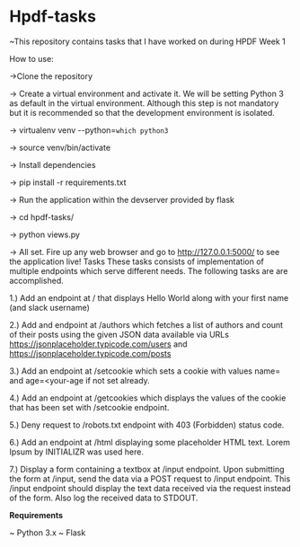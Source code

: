 # Hpdf-tasks

~This repository contains tasks that I have worked on during HPDF Week 1

How to use:

->Clone the repository

-> Create a virtual environment and activate it. We will be setting Python 3 as default in the virtual environment. Although this step is not mandatory but it is recommended so that the development environment is isolated.

-> virtualenv venv --python=`which python3`

-> source venv/bin/activate

-> Install dependencies

-> pip install -r requirements.txt

-> Run the application within the devserver provided by flask

-> cd hpdf-tasks/

-> python views.py

-> All set. Fire up any web browser and go to http://127.0.0.1:5000/ to see the application live!
Tasks
These tasks consists of implementation of multiple endpoints which serve different needs. The following tasks are are accomplished.

 1.) Add an endpoint at / that displays Hello World along with your first name (and slack username)
 
 2.) Add and endpoint at /authors which fetches a list of authors and count of their posts using the given JSON data available via URLs https://jsonplaceholder.typicode.com/users and https://jsonplaceholder.typicode.com/posts

 3.) Add an endpoint at /setcookie which sets a cookie with values name=<your-first-name> and age=<your-age if not set already.
 
 4.) Add an endpoint at /getcookies which displays the values of the cookie that has been set with /setcookie endpoint.
 
 5.) Deny request to /robots.txt endpoint with 403 (Forbidden) status code.
 
 6.) Add an endpoint at /html displaying some placeholder HTML text. Lorem Ipsum by INITIALIZR was used here.
 
 7.) Display a form containing a textbox at /input endpoint.
 Upon submitting the form at /input, send the data via a POST request to /input endpoint. This /input endpoint should display the text data received via the request instead of the form. Also log the received data to STDOUT.


**Requirements**

~ Python 3.x
~ Flask